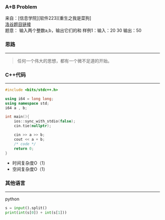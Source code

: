 ### A+B Problem
来自：[信息学院][软件223][重生之我是菜狗]  
[洛谷题目链接](https://www.luogu.com.cn/problem/P1001)  
题意：  输入两个整数a,b，输出它们的和
样例1：输入：20 30 输出：50  

### 思路
___

>任何一个伟大的思想，都有一个微不足道的开始。

### C++代码
___
```c++
#include <bits/stdc++.h>

using i64 = long long;
using namespace std;
i64 a , b;

int main(){
    ios::sync_with_stdio(false);
    cin.tie(nullptr);

    cin >> a >> b;
    cout << a + b;
    /* code */
    return 0;
}
```  
- 时间复杂度O（1）
- 空间复杂度O（1）
### 其他语言
___

python
```py
s = input().split()
print(int(s[0]) + int(s[1]))
```
